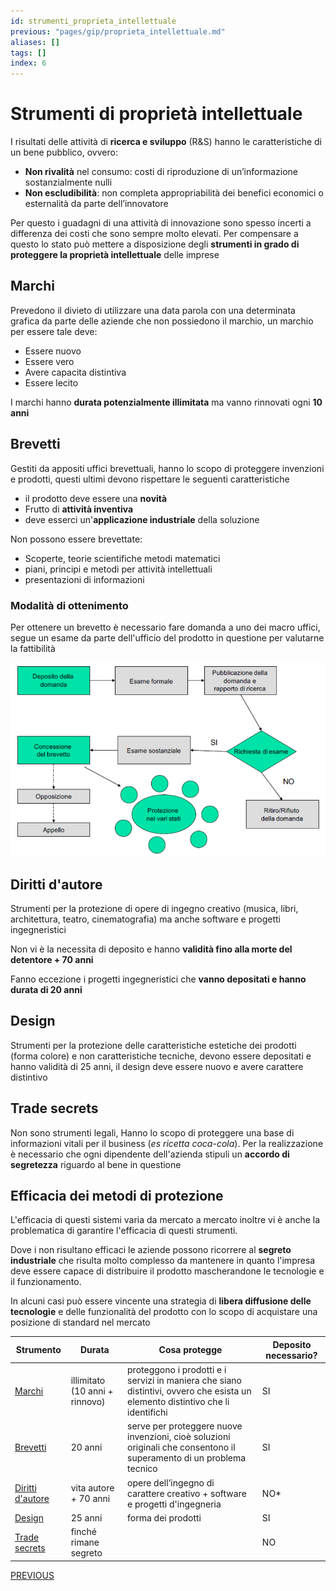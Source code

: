 ```yaml
---
id: strumenti_proprieta_intellettuale
previous: "pages/gip/proprieta_intellettuale.md"
aliases: []
tags: []
index: 6
---
```


# Strumenti di proprietà intellettuale

I risultati delle attività di **ricerca e sviluppo** (R&S) hanno le caratteristiche di un bene pubblico, ovvero:

- **Non rivalità** nel consumo: costi di riproduzione di un’informazione sostanzialmente nulli
- **Non escludibilità**: non completa appropriabilità dei benefici economici o esternalità da parte dell’innovatore

Per questo i guadagni di una attività di innovazione sono spesso incerti a differenza dei costi che sono sempre molto elevati. Per compensare a questo lo stato può mettere a disposizione degli **strumenti in grado di proteggere la proprietà intellettuale** delle imprese

## Marchi

Prevedono il divieto di utilizzare una data parola con una determinata grafica da parte delle aziende che non possiedono il marchio, un marchio per essere tale deve:

- Essere nuovo
- Essere vero
- Avere capacita distintiva
- Essere lecito

I marchi hanno **durata potenzialmente illimitata** ma vanno rinnovati ogni **10 anni**

## Brevetti

Gestiti da appositi uffici brevettuali, hanno lo scopo di proteggere invenzioni e prodotti, questi ultimi devono rispettare le seguenti caratteristiche

- il prodotto deve essere una **novità**
- Frutto di **attività inventiva**
- deve esserci un'**applicazione industriale** della soluzione

Non possono essere brevettate:

- Scoperte, teorie scientifiche metodi matematici
- piani, principi e metodi per attività intellettuali
- presentazioni di informazioni

### Modalità di ottenimento

Per ottenere un brevetto è necessario fare domanda a uno dei macro uffici, segue un esame da parte dell'ufficio del prodotto in questione per valutarne la fattibilità

![](assets/gip/Pasted%20image%2020231216164426.png)

## Diritti d'autore

Strumenti per la protezione di opere di ingegno creativo (musica, libri, architettura, teatro, cinematografia) ma anche software e progetti ingegneristici

Non vi è la necessita di deposito e hanno **validità fino alla morte del detentore + 70 anni**

Fanno eccezione i progetti ingegneristici che **vanno depositati e hanno durata di 20 anni**

## Design

Strumenti per la protezione delle caratteristiche estetiche dei prodotti (forma colore) e non caratteristiche tecniche, devono essere depositati e hanno validità di 25 anni, il design deve essere nuovo e avere carattere distintivo

## Trade secrets

Non sono strumenti legali, Hanno lo scopo di proteggere una base di informazioni vitali per il business (*es ricetta coca-cola*). Per la realizzazione è necessario che ogni dipendente dell'azienda stipuli un **accordo di segretezza** riguardo al bene in questione

## Efficacia dei metodi di protezione

L'efficacia di questi sistemi varia da mercato a mercato inoltre vi è anche la problematica di garantire l'efficacia di questi strumenti.

Dove i  non risultano efficaci le aziende possono ricorrere al **segreto industriale** che risulta molto complesso da mantenere in quanto l'impresa deve essere capace di distribuire il prodotto mascherandone le tecnologie e il funzionamento.

In alcuni casi può essere vincente una strategia di **libera diffusione delle tecnologie** e delle funzionalità del prodotto con lo scopo di acquistare una posizione di standard nel mercato

| Strumento                               | Durata                         | Cosa protegge                                                                                                                  | Deposito necessario? |
| --------------------------------------- | ------------------------------ | ------------------------------------------------------------------------------------------------------------------------------ | -------------------- |
| [Marchi](#Marchi)                       | illimitato (10 anni + rinnovo) | proteggono i prodotti e i servizi in maniera che siano distintivi, ovvero che esista un elemento distintivo che li identifichi | SI                   |
| [Brevetti](#Brevetti)                   | 20 anni                        | serve per proteggere nuove invenzioni, cioè soluzioni originali che consentono il superamento di un problema tecnico           | SI                   |
| [Diritti d'autore](#Diritti%20d'autore) | vita autore + 70 anni          | opere dell’ingegno di carattere creativo + software e progetti d'ingegneria                                                    | NO*                  |
| [Design](#Design)                       | 25 anni                        | forma dei prodotti                                                                                                             | SI                   |
| [Trade secrets](#Trade%20secrets)       | finché rimane segreto          |                                                                                                                                | NO                   |
[PREVIOUS](pages/gip/proprieta_intellettuale.md)
